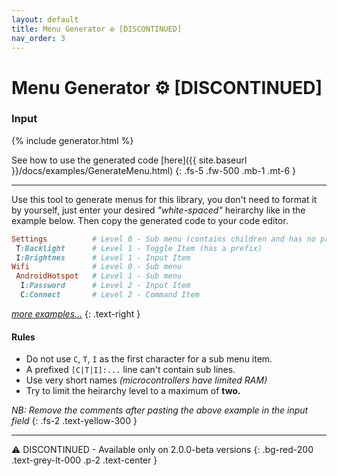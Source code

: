 ```yaml
---
layout: default
title: Menu Generator ⚙ [DISCONTINUED]
nav_order: 3
---
```


# Menu Generator ⚙ [DISCONTINUED]

### Input

{% include generator.html %}

See how to use the generated code [here]({{ site.baseurl }}/docs/examples/GenerateMenu.html)
{: .fs-5 .fw-500 .mb-1 .mt-6 }

---

Use this tool to generate menus for this library, you don't need to format it by yourself,
just enter your desired _"white-spaced"_ heirarchy like in the example below.
Then copy the generated code to your code editor.

```ruby
Settings          # Level 0 - Sub menu (contains children and has no prefix)
 T:Backlight      # Level 1 - Toggle Item (has a prefix)
 I:Brightnes      # Level 1 - Input Item
Wifi              # Level 0 - Sub menu
 AndroidHotspot   # Level 1 - Sub menu
  I:Password      # Level 2 - Input Item
  C:Connect       # Level 2 - Command Item
```

_[more examples...](https://raw.githubusercontent.com/forntoh/LcdMenu/master/sample.txt)_
{: .text-right }

#### Rules

- Do not use `C`, `T`, `I` as the first character for a sub menu item.
- A prefixed `[C|T|I]:...` line can't contain sub lines.
- Use very short names _(microcontrollers have limited RAM)_
- Try to limit the heirarchy level to a maximum of **two.**

_NB: Remove the comments after pasting the above example in the input field_
{: .fs-2 .text-yellow-300 }

---

⚠ DISCONTINUED - Available only on 2.0.0-beta versions
{: .bg-red-200 .text-grey-lt-000 .p-2 .text-center }

<script>{% include generator.js %}</script>
<script>{% include generator-clipboard.js %}</script>
<style>{% include generator.css %}</style>
